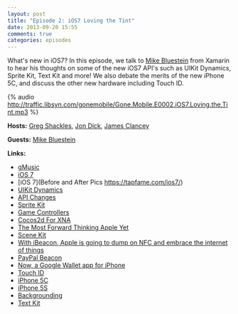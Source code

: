 ```yaml
---
layout: post
title: "Episode 2: iOS7 Loving the Tint"
date: 2013-09-20 15:55
comments: true
categories: episodes
---
```


What's new in iOS7? In this episode, we talk to [Mike Bluestein](http://twitter.com/mikebluestein) from Xamarin to hear his thoughts on some of the new iOS7 API's such as UIKit Dynamics, Sprite Kit, Text Kit and more!  We also debate the merits of the new iPhone 5C, and discuss the other new hardware including Touch ID.

<!-- more -->

{% audio http://traffic.libsyn.com/gonemobile/Gone.Mobile.E0002.iOS7.Loving.the.Tint.mp3 %}

**Hosts:** [Greg Shackles](http://twitter.com/gshackles), [Jon Dick](http://twitter.com/redth), [James Clancey](http://twitter.com/jtclancey)

**Guests:** [Mike Bluestein](http://twitter.com/mikebluestein) 

**Links:** 

- [gMusic](http://www.gmusicapp.com/)
- [iOS 7](http://www.apple.com/ios/what-is/)
- [iOS 7](Before and After Pics https://tapfame.com/ios7/)
- [UIKit Dynamics](https://github.com/xamarin/monotouch-samples/tree/master/DynamicsCatalog)
- [API Changes](http://docs.xamarin.com/releases/ios/api_changes/from_6.4.5_to_7.0.0)
- [Sprite Kit](http://docs.xamarin.com/samples/ios/SpriteKit)
- [Game Controllers](https://developer.apple.com/library/ios/documentation/ServicesDiscovery/Conceptual/GameControllerPG/Introduction/Introduction.html#//apple_ref/doc/uid/TP40013276)
- [Cocos2d For XNA](http://cocos2dxna.codeplex.com/)
- [The Most Forward Thinking Apple Yet](http://cannyvision.com/2013/09/12/the-most-forward-thinking-apple-yet.html)
- [Scene Kit](https://developer.apple.com/library/mac/documentation/3DDrawing/Conceptual/SceneKit_PG/Introduction/Introduction.html)
- [With iBeacon, Apple is going to dump on NFC and embrace the internet of things](http://gigaom.com/2013/09/10/with-ibeacon-apple-is-going-to-dump-on-nfc-and-embrace-the-internet-of-things/)
- [PayPal Beacon](https://www.paypal.com/webapps/mpp/beacon)
- [Now, a Google Wallet app for iPhone](http://googlecommerce.blogspot.com/2013/09/now-google-wallet-app-for-iphone.html)
- [Touch ID](http://www.apple.com/iphone-5s/videos/#video-touch)
- [iPhone 5C](http://www.apple.com/iphone-5c/)
- [iPhone 5S](http://www.apple.com/iphone-5s/)
- [Backgrounding](http://docs.xamarin.com/guides/cross-platform/application_fundamentals/backgrounding)
- [Text Kit](https://github.com/xamarin/monotouch-samples/tree/master/TextKitDemo)